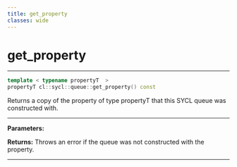 ```yaml
---
title: get_property
classes: wide
---
```

# get_property

---

```cpp
template < typename propertyT  >
propertyT cl::sycl::queue::get_property() const
```


Returns a copy of the property of type propertyT that this SYCL queue was constructed with. 


---
**Parameters:**

**Returns:** Throws an error if the queue was not constructed with the property. 

---
